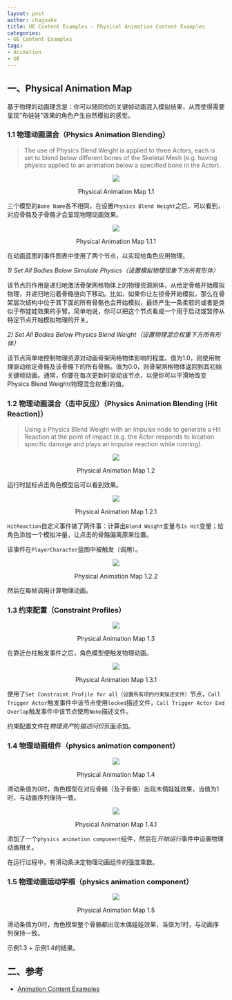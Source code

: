 ```yaml
---
layout: post
author: chaguake
title: UE Content Examples - Physical Animation Content Examples
categories: 
- UE Content Examples
tags: 
- Animation
- UE
---
```


## 一、Physical Animation Map

基于物理的动画理念是：你可以随同你的关键帧动画混入模拟结果，从而使得需要呈现"布娃娃"效果的角色产生自然模拟的感觉。

### 1.1 物理动画混合（Physics Animation Blending）

> The use of Physics Blend Weight is applied to three Actors, each is set to blend below different bones of the Skeletal Mesh (e.g. having physics applied to an animation below a specified bone in the Actor).

<div align=center>
<img src="/enclosures/2022-05-18/Physical Animation Map 1.1.png"/>
<p>Physical Animation Map 1.1</p>
</div>

三个模型的`Bone Name`各不相同，在设置`Physics Blend Weight`之后，可以看到，对应骨骼及子骨骼才会呈现物理动画效果。

<div align=center>
<img src="/enclosures/2022-05-18/Physical Animation Map 1.1.1.png"/>
<p>Physical Animation Map 1.1.1</p>
</div>

在动画蓝图的事件图表中使用了两个节点，以实现给角色应用物理。

*1) Set All Bodies Below Simulate Physics（设置模拟物理现象下方所有形体）*

该节点的作用是递归地激活骨架网格物体上的物理资源刚体，从给定骨骼开始模拟物理，并递归地沿着骨骼链向下移动。比如，如果你让左锁骨开始模拟，那么在骨架层次结构中位于其下面的所有骨骼也会开始模拟，最终产生一条柔软的或者是类似于布娃娃效果的手臂。简单地说，你可以把这个节点看成一个用于启动或暂停从特定节点开始模拟物理的开关。

*2) Set All Bodies Below Physics Blend Weight（设置物理混合权重下方所有形体）*

该节点简单地控制物理资源对动画骨架网格物体影响的程度。值为1.0，则使用物理驱动给定骨骼及该骨骼下的所有骨骼。值为0.0，则骨架网格物体返回到其初始关键帧动画。通常，你要在每次更新时驱动该节点，以便你可以平滑地改变Physics Blend Weight(物理混合权重)的值。

### 1.2 物理动画混合（击中反应）（Physics Animation Blending (Hit Reaction)）

> Using a Physics Blend Weight with an Impulse node to generate a Hit Reaction at the point of impact (e.g. the Actor responds to location specific damage and plays an impulse reaction while running).

<div align=center>
<img src="/enclosures/2022-05-18/Physical Animation Map 1.2.png"/>
<p>Physical Animation Map 1.2</p>
</div>

运行时鼠标点击角色模型后可以看到效果。

<div align=center>
<img src="/enclosures/2022-05-18/Physical Animation Map 1.2.1.png"/>
<p>Physical Animation Map 1.2.1</p>
</div>

`HitReaction`自定义事件做了两件事：计算出`Blend Weight`变量与`Is Hit`变量；给角色添加一个模拟冲量，让点击的骨骼偏离原来位置。

该事件在`PlayerCharacter`蓝图中被触发（调用）。

<div align=center>
<img src="/enclosures/2022-05-18/Physical Animation Map 1.2.2.png"/>
<p>Physical Animation Map 1.2.2</p>
</div>

然后在每帧调用计算物理动画。

### 1.3 约束配置（Constraint Profiles）

<div align=center>
<img src="/enclosures/2022-05-18/Physical Animation Map 1.3.png"/>
<p>Physical Animation Map 1.3</p>
</div>

在靠近台柱触发事件之后，角色模型便触发物理动画。

<div align=center>
<img src="/enclosures/2022-05-18/Physical Animation Map 1.3.1.png"/>
<p>Physical Animation Map 1.3.1</p>
</div>

使用了`Set Constraint Profile for all（设置所有项的约束描述文件）`节点，`Call Trigger Actor`触发事件中该节点使用`locked`描述文件，`Call Trigger Actor End Overlap`触发事件中该节点使用`None`描述文件。

约束配置文件在*物理资产*的*描述问价*页面添加。

### 1.4 物理动画组件（physics animation component）

<div align=center>
<img src="/enclosures/2022-05-18/Physical Animation Map 1.4.png"/>
<p>Physical Animation Map 1.4</p>
</div>

滑动条值为0时，角色模型在对应骨骼（及子骨骼）出现木偶娃娃效果，当值为1时，与动画序列保持一致。

<div align=center>
<img src="/enclosures/2022-05-18/Physical Animation Map 1.4.1.png"/>
<p>Physical Animation Map 1.4.1</p>
</div>

添加了一个`physics animation component`组件，然后在*开始运行*事件中设置物理动画相关。

在运行过程中，有滑动条决定物理动画组件的强度乘数。

### 1.5 物理动画运动学根（physics animation component）

<div align=center>
<img src="/enclosures/2022-05-18/Physical Animation Map 1.5.png"/>
<p>Physical Animation Map 1.5</p>
</div>

滑动条值为0时，角色模型整个骨骼都出现木偶娃娃效果，当值为1时，与动画序列保持一致。

示例1.3 + 示例1.4的结果。

## 二、参考

* [Animation Content Examples](https://docs.unrealengine.com/4.27/zh-CN/Resources/ContentExamples/Animation/)
